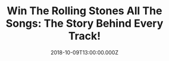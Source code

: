 ---
campaign-uuid: "c-0aad1a1d-6543-4d6e-89ff-e9d2d319c7a3"
type: "Preview"
category: "Gifts"
date: "2018-10-09T13:00:00.000Z"
end-date: "2018-11-09T23:59:00.000Z"
disable-form: false
is_promoted: false
has_entry_page: true
title: "Win The Rolling Stones All The Songs: The Story Behind Every Track!"
competition-description: "<p>Calling all Rolling Stones fans! We have amazing news\
  \ for YOU! we are giving away a MUST HAVE book for any Rolling supporter: The Rolling\
  \ Stones All The Songs: The Story Behind Every Track!</p>\r\n<p>Want to discover\
  \ what’s behind every song? Click below for a chance to win!</p>"
hero-header: "Win The Rolling Stones All The Songs: The Story Behind Every Track!"
terms-confirmation: "N/A"
banner-img: "https://assets.expresslyapp.com/asset-ec6a7267-d07b-4499-9c34-f4c0802fdadd.jpg"
logo-left-href: "https://club.expressly.io"
logo-left-image: "https://assets.expresslyapp.com/asset-41cb398c-7a9f-499f-88d1-8b1cfa392042.jpg"
logo-left-title: "Expressly Club"
bg-image-hero: "https://assets.expresslyapp.com/asset-4d03477f-71ad-496f-9b11-b302872dd1ee.jpg"
bg-image-first: "https://assets.expresslyapp.com/asset-06990aed-fc71-4217-83c8-f3293b5a33eb.jpg"
section1-content: "</p>Since 1963, The Rolling Stones have been recording and touring,\
  \ selling more than 200 million records worldwide. In The Rolling Stones All the\
  \ Songs, authors Margotin and Guesdon describe the origin of their 378 released\
  \ songs, details from the recording studio, what instruments were used, and behind-the-scenes\
  \ stories of the great artists who contributed to their tracks.</p>\r\n<p>If you\
  \ want to have this massive, 704-page hardcover book, enter the form below for a\
  \ chance to win and it could be coming home with you!</p>"
entry-title: "Win The Rolling Stones All The Songs: The Story Behind Every Track!<p>Calling\
  \ all Rolling Stones fans! We have amazing news for"
entry-content: "Enter the draw to win The Rolling Stones All The Songs: The Story\
  \ Behind Every Track by completing the form below before 23:59 on 9th of November\
  \ 2018."
has-winner: false
prize-description: "The Rolling Stones All The Songs: The Story Behind Every Track."
special-conditions: "Multiple entries are allowed up to one every day.\r\nThis competition\
  \ is also available on: https://aaa.nme.com/competitions/rolling-stones-all-the-songs-book"
---